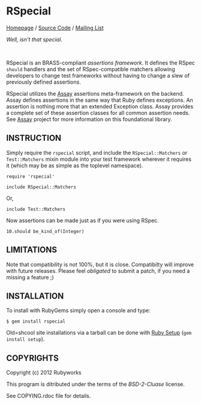 # RSpecial

[Homepage](http://rubyworks.github.com/rspecial) /
[Source Code](http://github.com/rubyworks/rspecial) /
[Mailing List](http://groups.google.com/group/rubyworks-mailinglist)

_Well, isn't that special._

<br/>

RSpecial is an BRASS-compliant *assertions framework*. It defines
the RSpec `should` handlers and the set of RSpec-compatible matchers
allowing developers to change test frameworks without having to change
a slew of previously defined assertions.

RSpecial utilizes the [Assay](http://rubyworks.github.com/assay)
assertions meta-framework on the backend. Assay defines assertions
in the same way that Ruby defines exceptions. An assertion is nothing
more that an extended Exception class. Assay provides a complete set
of these assertion classes for all common assertion needs.
See [Assay](http://rubyworks.github.com/assay) project for more
information on this foundational library.


## INSTRUCTION

Simply require the `rspecial` script, and include the `RSpecial::Matchers`
or `Test::Matchers` mixin module into your test framework wherever it requires
it (which may be as simple as the toplevel namespace).

    require 'rspecial'

    include RSpecial::Matchers

Or,

    include Test::Matchers

Now assertions can be made just as if you were using RSpec.

    10.should be_kind_of(Integer)


## LIMITATIONS

Note that compatibility is not 100%, but it is close. Compatibilty will improve
with future releases. Please feel _obligated_ to submit a patch, if you need
a missing a feature ;)


## INSTALLATION

To install with RubyGems simply open a console and type:

    $ gem install rspecial

Old=shcool site installations via a tarball can be done with [Ruby Setup](http://rubyworks.github.com/setup)
(`gem install setup`).


## COPYRIGHTS

Copyright (c) 2012 Rubyworks

This program is ditributed under the terms of the *BSD-2-Cluase* license.

See COPYING.rdoc file for details.

